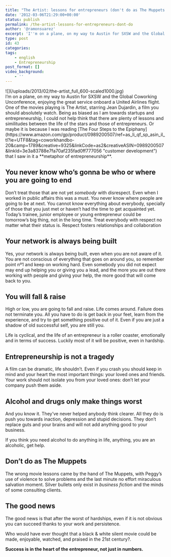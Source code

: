 ```yaml
---
title: "The Artist: lessons for entrepreneurs (don't do as The Muppets do)"
date: '2012-03-06T21:29:00+00:00'
status: publish
permalink: /the-artist-lessons-for-entrepreneurs-dont-do
author: '@ramonsuarez'
excerpt: 'I''m on a plane, on my way to Austin for SXSW and the Global Coworking Unconference, enjoying the great service onboard a United Airlines flight. One of the movies playing is The Artist, starring Jean Dujardin, a film you should absolutely watch. B...'
type: post
id: 43
categories:
tags:
    - english
    - Entrepreneurship
post_format: []
video_background:
    - ''
---
```

<div class="p_embed p_image_embed">![](/uploads/2013/02/the-artist_full_600-scaled1000.jpg)</div>I’m on a plane, on my way to Austin for SXSW and the Global Coworking Unconference, enjoying the great service onboard a United Airlines flight. One of the movies playing is The Artist, starring Jean Dujardin, a film you should absolutely watch. Being as biased as I am towards startups and entrepreneurship, I could not help think that there are plenty of lessons and similitudes between the life of the stars and those of entrepreneurs. Or maybe it is because I was reading [The Four Steps to the Epiphany](https://www.amazon.com/gp/product/0989200507/ref=as_li_qf_sp_asin_il_tl?ie=UTF8&tag=coworkhandbo-20&camp=1789&creative=9325&linkCode=as2&creativeASIN=0989200507&linkId=3e3a83788e7fa70af235fad0ff777056 "customer development") that I saw in it a **metaphor of entrepreneurship**.

You never know who’s gonna be who or where you are going to end
---------------------------------------------------------------

Don’t treat those that are not yet *somebody* with disrespect. Even when I worked in public affairs this was a must. You never know where people are going to be at next. You cannot know everything about everybody, specially of those that you just met or haven’t had the time to get acquainted yet. Today’s trainee, junior employee or young entrepreneur could be tomorrow’s big thing, not in the long time. Treat everybody with respect no matter what their status is. Respect fosters relationships and collaboration

Your network is always being built
----------------------------------

Yes, your network is always being built, even when you are not aware of it. You are not conscious of everything that goes on around you, so remember point nº1 and keep on working hard. Even somebody you did not expect may end up helping you or giving you a lead, and the more you are out there working with people and giving your help, the more good that will come back to you.

You will fall & raise
-------------------------

High or low, you are going to fall and raise. Life comes around. Failure does not terminate you. All you have to do is get back in your feet, learn from the experience, and try to get something positive out of it. Even if you are just a shadow of old successful self, you are still you.

Life is cyclical, and the life of an entrepreneur is a roller coaster, emotionally and in terms of success. Luckily most of it will be positive, even in hardship.

Entrepreneurship is not a tragedy
---------------------------------

A film can be dramatic, life shouldn’t. Even if you crash you should keep in mind and your heart the most important things: your loved ones and friends. Your work should not isolate you from your loved ones: don’t let your company push them aside.

Alcohol and drugs only make things worst
----------------------------------------

And you know it. They’ve never helped anybody think clearer. All they do is push you towards inaction, depression and stupid decisions. They don’t replace guts and your brains and will not add anything good to your business.

If you think you need alcohol to do anything in life, anything, you are an alcoholic, get help.

Don’t do as The Muppets
-----------------------

The wrong movie lessons came by the hand of The Muppets, with Peggy’s use of violence to solve problems and the last minute no effort miraculous salvation moment. Silver bullets only exist in *business fiction* and the minds of some consulting clients.

The good news
-------------

The good news is that after the worst of hardships, even if it is not obvious you can succeed thanks to your work and persistence.

Who would have ever thought that a black & white silent movie could be made, enjoyable, watched, and praised in the 21st century?.

 **Success is in the heart of the entrepreneur, not just in numbers.**